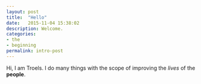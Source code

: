 ```yaml
---
layout: post
title:  "Hello"
date:   2015-11-04 15:38:02
description: Welcome.
categories:
- the
- beginning
permalink: intro-post
---
```


Hi, I am Troels. I do many things with the scope of improving the *lives* of the **people**.
